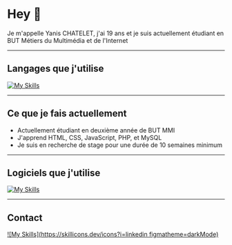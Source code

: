 # Hey 👋 
Je m'appelle Yanis CHATELET, j'ai 19 ans et je suis actuellement étudiant en BUT Métiers du Multimédia et de l'Internet

---
## Langages que j'utilise
[![My Skills](https://skillicons.dev/icons?i=html,css,js,php,py)](https://skillicons.dev)

---
## Ce que je fais actuellement
- Actuellement étudiant en deuxième année de BUT MMI
- J'apprend HTML, CSS, JavaScript, PHP, et MySQL
- Je suis en recherche de stage pour une durée de 10 semaines minimum

---
## Logiciels que j'utilise
[![My Skills](https://skillicons.dev/icons?i=vscode,git,github,wordpress,figma,ps)](https://skillicons.dev)

---
## Contact
[![My Skills](https://skillicons.dev/icons?i=linkedin figmatheme=darkMode)](https://www.linkedin.com/in/yanis-chatelet-73953a221)
<!--
**Guurido/Guurido** is a ✨ _special_ ✨ repository because its `README.md` (this file) appears on your GitHub profile.

Here are some ideas to get you started:

- 🔭 I’m currently working on ...
- 🌱 I’m currently learning ...
- 👯 I’m looking to collaborate on ...
- 🤔 I’m looking for help with ...
- 💬 Ask me about ...
- 📫 How to reach me: ...
- 😄 Pronouns: ...
- ⚡ Fun fact: ...
-->
